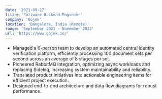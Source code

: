 ```yaml
---
date: '2021-09-27'
title: 'Software Backend Engineer'
company: 'Gojek'
location: 'Bangalore, India (Remote)'
range: 'September 2021 - November 2022'
url: 'https://www.gojek.io/'
---
```


- Managed a 6-person team to develop an automated central identity verification platform, efficiently processing 100 document sets per second across an average of 8 stages per set.
- Pioneered RabbitMQ integration, optimizing async workloads and replacing Sidekiq, increasing system maintainability and reliability.
- Translated product initiatives into actionable engineering items for efficient project execution.
- Designed end-to-end architecture and data flow diagrams for robust performance.
